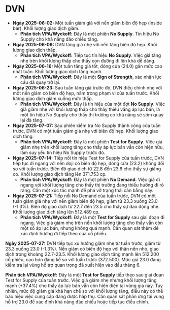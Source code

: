 # DVN

- **Ngày 2025-06-02:** Một tuần giảm giá với nến giảm biên độ hẹp (inside bar). Khối lượng giao dịch giảm.
    - **Phân tích VPA/Wyckoff:** Đây là một phiên **No Supply**. Tín hiệu No Supply cho khả năng đảo chiều tăng.
- **Ngày 2025-06-09:** DVN tăng giá nhẹ với nến tăng biên độ hẹp. Khối lượng giao dịch thấp.
    - **Phân tích VPA/Wyckoff:** Tiếp tục tín hiệu **No Supply**. Việc giá tăng nhẹ trên khối lượng thấp cho thấy con đường đi lên khá dễ dàng.
- **Ngày 2025-06-16:** Một tuần tăng giá tốt, đóng cửa (24.0) gần mức cao nhất tuần. Khối lượng giao dịch tăng mạnh.
    - **Phân tích VPA/Wyckoff:** Đây là một **Sign of Strength**, xác nhận lực cầu đã quay trở lại.
- **Ngày 2025-06-23:** Sau tuần tăng giá trước đó, DVN điều chỉnh nhẹ với một nến giảm có biên độ hẹp, nằm trong phạm vi của tuần trước. Khối lượng giao dịch giảm xuống mức thấp.
    - **Phân tích VPA/Wyckoff:** Đây là tín hiệu của một đợt **No Supply**. Việc giá giảm nhẹ với khối lượng thấp cho thấy thiếu vắng áp lực bán, là một tín hiệu No Supply cho thấy thị trường có khả năng sẽ sớm quay lại đà tăng.
- **Ngày 2025-07-07:** Sau phiên kiểm tra No Supply thành công của tuần trước, DVN có một tuần giảm giá nhẹ với biên độ hẹp. Khối lượng giao dịch tăng.
    - **Phân tích VPA/Wyckoff:** Đây là một phiên **Test for Supply**. Việc giá giảm nhẹ trên khối lượng tăng cho thấy áp lực bán vẫn còn hiện hữu, làm suy yếu tín hiệu No Supply trước đó.
- **Ngày 2025-07-14:** Tiếp nối tín hiệu Test for Supply của tuần trước, DVN tiếp tục đi ngang với nến doji có biên độ hẹp, đóng cửa (23.2) không đổi so với tuần trước. Biên độ giao dịch từ 22.8 đến 23.6 cho thấy sự giằng co. Khối lượng giao dịch tăng lên 371.753 cp.
    - **Phân tích VPA/Wyckoff:** Đây là một phiên **No Demand**. Việc giá đi ngang với khối lượng tăng cho thấy thị trường đang thiếu hướng đi rõ ràng. Cần một xúc tác mạnh để phá vỡ trạng thái cân bằng này.
- **Ngày 2025-07-21:** Tiếp nối No Demand của tuần trước, DVN có một tuần giảm giá nhẹ với nến giảm biên độ hẹp, giảm từ 23.3 xuống 23.0 (-1.3%). Biên độ giao dịch từ 22.7 đến 23.5 cho thấy sự dao động nhẹ. Khối lượng giao dịch tăng lên 512.489 cp.
    - **Phân tích VPA/Wyckoff:** Đây là một **Test for Supply** sau giai đoạn đi ngang. Việc giá giảm nhẹ trên nền khối lượng tăng cho thấy vẫn còn một số áp lực bán, nhưng không quá mạnh. Cần quan sát thêm để xác định hướng đi tiếp theo của cổ phiếu.


**Ngày 2025-07-27:** DVN tiếp tục xu hướng giảm nhẹ từ tuần trước, giảm từ 23.3 xuống 23.0 (-1.3%). Nến giảm có biên độ hẹp với thân nến nhỏ, giao dịch trong khoảng 22.7-23.5. Khối lượng giao dịch tăng mạnh lên 512.200 cổ phiếu, cao hơn đáng kể so với tuần trước (372.500). Mức giá 23.0 đang kiểm tra lại vùng hỗ trợ quan trọng đã xuất hiện vào đầu tháng 6.

**Phân tích VPA/Wyckoff:** Đây là một **Test for Supply** tiếp theo sau giai đoạn Test for Supply của tuần trước. Việc giá giảm nhẹ nhưng khối lượng tăng mạnh (+37.4%) cho thấy áp lực bán vẫn còn hiện diện tại vùng giá này. Tuy nhiên, mức độ giảm giá khá hạn chế so với khối lượng tăng, điều này có thể báo hiệu việc cung cấp đang được hấp thụ. Cần quan sát phản ứng tại vùng hỗ trợ 23.0 để xác định khả năng đảo chiều hoặc tiếp tục điều chỉnh.
